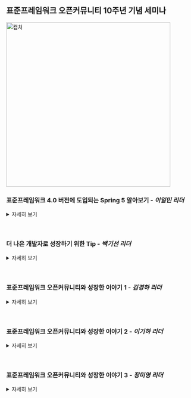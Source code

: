 ## 표준프레임워크 오픈커뮤니티 10주년 기념 세미나

<img width="441" alt="캡처" src="https://user-images.githubusercontent.com/50076031/102332704-cd4ba900-3fcf-11eb-9ad8-4cb0366e8dc1.PNG">

### 표준프레임워크 4.0 버전에 도입되는 Spring 5 알아보기 - _이일민 리더_
<details>
    <summary>자세히 보기</summary>
    
#### 토비의 스프링 저자, KSUG
  - **스프링 5.2.5: 2020/3 새로운 기능과 변화**
    - 스프링 5.x 무엇이 달라졌나?
    - 성능, 안정성
    - 기반 플랫폼과 기준 버전
    - 추가, 확장된 기능
    - 지원 언어
    - https://github.com/spring-projects/spring-framework/wiki/What's-New-in-Spring-Framework-5.x#whats-new-in-version-50
    
  - **스프링 5.x로 업그레이드 하려면?**
    - 이전 버전의 스프링을 이용해서 만든 코드를 그대로 가져올 수 있을까?
    - 더 이상 지원하지 않는 기능
    - 각종 의존 라이브러리 호환성
    - https://github.com/spring-projects/spring-framework/wiki/Upgrading-to-Spring-Framework-5.x
    
  - **JDK 8 + JavaEE 7**
    - 스프링 코드 베이스에 적용
    - 람다 등을 활용한 API
    - 성능 향상
  - **JDK 9**
    - 모듈
    - @Nullable
  - **JavaEE 7, 8**
    - 서블릿 3.1+, JPA 2.1+, Tomcat 8.5+, ...
  - **DK 11(LTS), JDK 14, JDK 15(5.2.x), JDK 17(5.3.x)**
    
    
  - **리액티브 프로그래밍**
    - 스프링 애플리케이션 개발 관점에서 봤을 때 리액티브 프로그래밍은
    - 인프라스트럭처에 대한 도전이다
    - 프로그래밍 모델의 전환이다.
    - 가용성과 응답성을 향상시켜 효율과 성능을 얻는 것
    - 논블록킹, 이벤트-드리븐, 작은 수의 쓰레드, 배압(backpressure)
  
  - **어떤 기술 스택을 선택할 것인가?**
    - 리액티브 프로그래밍은 리액티브 스택(X)
    - 웹 플럭스는 리액티브 스택(O)
    - 웹 플럭스를 써야 리액티브 개발(X)
    - 리액티브 프로그래밍은 서블릿 스택에서도 가능(O) ...
    
  - **리액티브 프로그래밍 도입 방법**
    - 리액티브 스택(WebFlux)로 새로 작성
    - 서블릿 스택(WebMVC)으로 개발된 코드를 "리액티브" 하도록 개선
    
  - **스프링의 두 번째 기본 언어 Kotlin**
    - 스프링의 거의 모든 기능 사용 가능
    - 강력한 언어 지원
    - 공식 문서에서 예제 코드 제공
    
  - **스프링 개발에 Kotlin 사용하기**
    - 자바와 Kotlin을 함께 사용
    - 함수형 스타일 개발
    - DSL
    - Spring Fu
    - Coroutines
    
  - **스프링부트 2.2.6 RELEASE**
    - 스프링은 5.x인가 2.x인가
    - 스프링 부트 네이티브
    - 스프링 5.x 개발의 사실상의 표준
    - 마이크로 서비스
    - 물론 안 써도 된다.
  
  - **스프링 부트 도입**
    - 검증된 의존 라이브러리 버전 활용
    - 부트가 지정한 방식을 따를 의지
    - 가볍고 쉬운 배포
    - 매력적인 스프링 확장 기능 활용
    - 스프링 프레임워크만큼 구버전 호환성을 강력하게 보장해주지 않음
    - 인하우스 프레임워크, 템플릿/샘플 애플리케이션을 부트 기반으로 전환
  
  - **스프링 MVC.fn(Functional)**
    - 경량 함수형 프로그래밍 모델
    - WebFlux.fn 스타일
    - Router + Handler
    
  - **스프링 MVC.fn 도입 이유**
    - NO 애노테이션
    - NO 리액티브
    - 관례 기반이 아닌 명시적은 MVC 웹 코드
    - 함수형 프로그래밍의 장점
    - 테스트
    - DSL
    - 확장이 편리함 - 자신만의 웹 프레임워크로 발전
  
  - **스프링 5로 업그레이드**
    - 스프링 4.x나 이전 버전을 사용하는 코드 대부분 동작
      - xml
    - JDK, 라이브러리 최소 버전 확인 필요
      - JDK 8
      - Servlet 3.1+
      - JPA 2.1+
      - Tomcat 8.5+
      - Hibernate 5.0+
    - 제거된 기능, 클래스, 지원중단 라이브러리 확인
      - 대부분 상관 없음
      - Tiles4, hibernate3, 4
      - Porlet, Velocity, JasperReports, JDO, Guava

  - **스프링 부트**
    - 가능한 사용하는 것이 좋음
    - war 배포 가능
    - JSP도 가능

</details>
<br><br>


    
### 더 나은 개발자로 성장하기 위한 Tip - _백기선 리더_

<details>
    <summary>자세히 보기</summary>
    
  - **에러가 발생했을 때 가장 먼저 해야하는 일**
    - 처음부터 추측을 하는데, 추측이 아님(추측은 나중에)
    - 추측보다는 증거를 찾기, 증거를 찾기 위해 가장 중요한 단서는 Console
    
  - **테스트 코드를 작성하자.**
    - TDD를 얘기하는게 아닌 테스트 코드를 작성
    - 여러분이 작성한 코드를 검증할 수 있다는 것이 중요함
    - 리뷰 첫 시작이 테스트 코드를 작성하라는 언급
    - 테스트 코드는 반드시 중요하고, 갖춰야 할 역량임
    - 테스트 코드를 작성하는 방법을 익히자.
    
  - **디버깅 사용법을 익히자.**
    - 우리가 작성한 코드가 아닌곳에도 디버깅을 걸 수 있음
    - System.out.println 으로 확인하는 모든 방법은 디버깅을 통해 확인할 수 있음
    - 따라서, 디버깅 하는 방법은 꼭! 익히자.
    
  - **동료 및 다른 개발자 코드 리뷰**
    - 다른 사람의 코드 스타일도 많이보고, 리뷰 하면 좋음
    - 코드 리뷰만 하라는 뜻은 아님
    - 동료가 작성한 코드는 가급적 리뷰를 하고, 이해를 하는 것이 좋음
    - 동료가 작성하는 코드도 나의 일이 될 수 있음
    - 문제가 발생할 여지가 없는지, 변경에 유연할지 등의 기준으로 판단함
    
  - **모르는 문제 해결하는 방법**
    - 도저히 혼자 해결할 수 없는 문제는 도움을 요청해야함
    - 팀원 혹은 팀원 밖의 인원들에게도 도움을 요청해야 함
    - 도움을 요청하는 방법에 대해 고려해야 함
    - 본인의 능력으로 해결하려고 노력을 해봤으나 도저히 모르겠을때, 정보를 최대한 수집해서 공유한다.
    - 문제의 원인, 추측, 변경내역 등등을 파악하고 공유함
    - 모르는 문제를 발견하면 도움을 요청하자, 중요하면서도 사소함
  
  - **지속적인 성장에 필요한 거름**
    - 성장에는 거름이 필요한데, 중요한 건 _애정_
    - 본인이 하는일에 대한 애정, 좋아하는가의 여부가 중요함
    
  - **커뮤니티 활동을 권장하는 이유**
    - 오픈 커뮤니티, 깃허브, 세미나, 컨퍼런스 등의 다양한 기술들을 경험하고 다양한 사람들과의 커뮤니케이션을 통해 성장할 수 있는 기회를 찾을 수 있음
    

</details>
<br><br>


    
### 표준프레임워크 오픈커뮤니티와 성장한 이야기 1 - _김경하 리더_

<details>
    <summary>자세히 보기</summary>
    
#### 개발자에서 스타트업 대표로
  - **멋진 개발자란**
    - 자기 개발, 신 기술 습득
    - 장인 정신
    - 노마드
    - 해결사
    - 커뮤니케이션
    - 실리콘벨리
    - Git
    
  - **S급 개발자란**
    - 개발 1도 모르는 대표님이 "S급 개발자는, 오늘 맡기면 내일 나와!" 라고 함
    
  - 내가 말하는 비상하는법? **스타트업**
    - 투자는 한번만 받는게 아님
    - 투자자는 많지만, 제대로 된 투자는 받기 힘듬
    - 초기에 지분을 아껴야 함
    - 투자금을 태워서 성장해야 함
    - 투자는 여러번 받아야 함
    
  - **스타트업 개발자**
    - 스타트업의 핵, 개발자!
    - 5% 지분 받고 내가 개발해서 성공 시킨다!
    - 단, 멋진 개발자는 도움을 주는 개발자, 옆 사람부터 나아가 세상에
    - S급 개발자는 애자일 개발자, 비즈니스와 호흡

</details>
<br><br>


    
### 표준프레임워크 오픈커뮤니티와 성장한 이야기 2 - _이기하 리더_

<details>
    <summary>자세히 보기</summary>
    
#### 평범한 회사원에서 경험과 지식을 나누는 슈퍼개발자로~
  - 세미나, 강의를 통해 남에게 알려줌으로써 자신이 더 잘 알게됨
  - 내가 아는 부분을 전달한다고 해도, 상대방이 100% 이해할 수는 없음
  
</details>
<br><br>



    
### 표준프레임워크 오픈커뮤니티와 성장한 이야기 3 - _장미영 리더_

<details>
    <summary>자세히 보기</summary>
    
#### 개발자가 크면 무엇이 될까요?
  - run(개발자 21년, 회사원 20년, Software Architect 17년) == 회사형 개발자
  - 소프트웨어 아키텍트 <br>
  <img width="392" alt="소프트웨어 아키텍트" src="https://user-images.githubusercontent.com/50076031/102347141-502a2f00-3fe3-11eb-82be-50c615cb76a9.PNG"> <br>
  - reRun(회사형 개발자, evangelist(7년), 커뮤니티 활동(5년)) == 발전하는 나
  - 커뮤니티 활동을 해보는 것을 추천(호스트)  
  - 커뮤니티 활동을 통해 다양한 시도, 경험을 해보자 => 본인의 일에 도움이 될 수도 있음  
  - 무엇이 되었든(스터디, 개인 프로젝트 등) 시작하는 것이 중요함  
  - 시작을 하고, 방향을 찾자.(프로젝트 & 공유 & 스터디 등등)  
  - return finally() = "나만의 프레임워크"  
  - finally(start(1), 방향 정하기(20), 내가 좋아하는지 확인하기(20), 중간 중간 점검하기(2))
</details>
  


